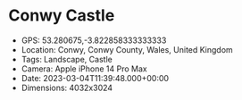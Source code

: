 # Conwy Castle

- GPS: 53.280675,-3.822858333333333
- Location: Conwy, Conwy County, Wales, United Kingdom
- Tags: Landscape, Castle
- Camera: Apple iPhone 14 Pro Max
- Date: 2023-03-04T11:39:48.000+00:00
- Dimensions: 4032x3024
